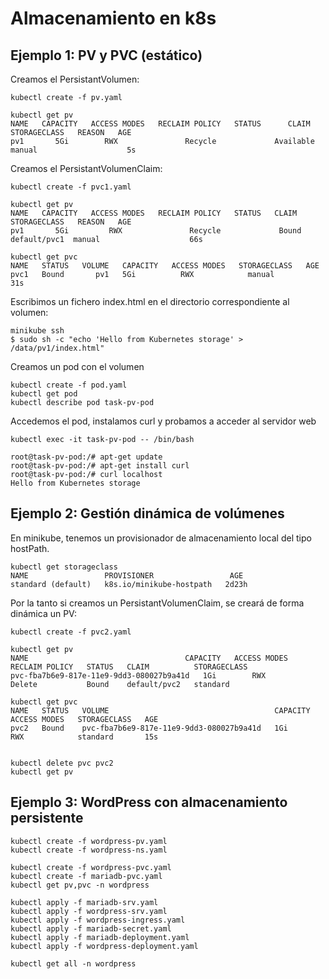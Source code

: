 # Almacenamiento en k8s

## Ejemplo 1: PV y PVC (estático)

Creamos el PersistantVolumen:

    kubectl create -f pv.yaml

    kubectl get pv
    NAME   CAPACITY   ACCESS MODES   RECLAIM POLICY   STATUS      CLAIM   STORAGECLASS   REASON   AGE
    pv1       5Gi        RWX               Recycle             Available         manual                    5s

Creamos el PersistantVolumenClaim:

    kubectl create -f pvc1.yaml

    kubectl get pv          
    NAME   CAPACITY   ACCESS MODES   RECLAIM POLICY   STATUS   CLAIM          STORAGECLASS   REASON   AGE
    pv1       5Gi         RWX               Recycle             Bound       default/pvc1  manual                    66s
    
    kubectl get pvc
    NAME   STATUS   VOLUME   CAPACITY   ACCESS MODES   STORAGECLASS   AGE
    pvc1   Bound       pv1   5Gi          RWX            manual           31s

Escribimos un fichero index.html en el directorio correspondiente al volumen:

    minikube ssh                           
    $ sudo sh -c "echo 'Hello from Kubernetes storage' > /data/pv1/index.html"

Creamos un pod con el volumen

    kubectl create -f pod.yaml
    kubectl get pod
    kubectl describe pod task-pv-pod

Accedemos el pod, instalamos curl y probamos a acceder al servidor web

    kubectl exec -it task-pv-pod -- /bin/bash

    root@task-pv-pod:/# apt-get update
    root@task-pv-pod:/# apt-get install curl
    root@task-pv-pod:/# curl localhost
    Hello from Kubernetes storage


## Ejemplo 2: Gestión dinámica de volúmenes

En minikube, tenemos un provisionador de almacenamiento local del tipo hostPath. 

    kubectl get storageclass
    NAME                 PROVISIONER                 AGE
    standard (default)   k8s.io/minikube-hostpath   2d23h

Por la tanto si creamos un PersistantVolumenClaim, se creará de forma dinámica un PV:

    kubectl create -f pvc2.yaml

    kubectl get pv
    NAME                                   CAPACITY   ACCESS MODES   RECLAIM POLICY   STATUS   CLAIM          STORAGECLASS   
    pvc-fba7b6e9-817e-11e9-9dd3-080027b9a41d   1Gi        RWX            Delete           Bound    default/pvc2   standard            

    kubectl get pvc
    NAME   STATUS   VOLUME                                     CAPACITY   ACCESS MODES   STORAGECLASS   AGE
    pvc2   Bound    pvc-fba7b6e9-817e-11e9-9dd3-080027b9a41d   1Gi           RWX            standard       15s


    kubectl delete pvc pvc2
    kubectl get pv


## Ejemplo 3: WordPress con almacenamiento persistente

    kubectl create -f wordpress-pv.yaml
    kubectl create -f wordpress-ns.yaml

    kubectl create -f wordpress-pvc.yaml 
    kubectl create -f mariadb-pvc.yaml 
    kubectl get pv,pvc -n wordpress    

    kubectl apply -f mariadb-srv.yaml
    kubectl apply -f wordpress-srv.yaml
    kubectl apply -f wordpress-ingress.yaml
    kubectl apply -f mariadb-secret.yaml
    kubectl apply -f mariadb-deployment.yaml
    kubectl apply -f wordpress-deployment.yaml

    kubectl get all -n wordpress


